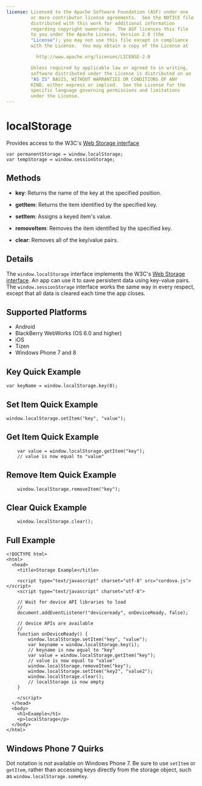 ```yaml
---
license: Licensed to the Apache Software Foundation (ASF) under one
         or more contributor license agreements.  See the NOTICE file
         distributed with this work for additional information
         regarding copyright ownership.  The ASF licenses this file
         to you under the Apache License, Version 2.0 (the
         "License"); you may not use this file except in compliance
         with the License.  You may obtain a copy of the License at

           http://www.apache.org/licenses/LICENSE-2.0

         Unless required by applicable law or agreed to in writing,
         software distributed under the License is distributed on an
         "AS IS" BASIS, WITHOUT WARRANTIES OR CONDITIONS OF ANY
         KIND, either express or implied.  See the License for the
         specific language governing permissions and limitations
         under the License.
---
```


# localStorage

Provides access to the W3C's
[Web Storage interface](http://dev.w3.org/html5/webstorage/#the-localstorage-attribute)

    var permanentStorage = window.localStorage;
    var tempStorage = window.sessionStorage;

## Methods

- __key__: Returns the name of the key at the specified position.

- __getItem__: Returns the item identified by the specified key.

- __setItem__: Assigns a keyed item's value.

- __removeItem__: Removes the item identified by the specified key.

- __clear__: Removes all of the key/value pairs.

## Details

The `window.localStorage` interface implements the W3C's [Web Storage
interface](http://dev.w3.org/html5/webstorage/).  An app can use it to
save persistent data using key-value pairs.  The
`window.sessionStorage` interface works the same way in every respect,
except that all data is cleared each time the app closes.

## Supported Platforms

- Android
- BlackBerry WebWorks (OS 6.0 and higher)
- iOS
- Tizen
- Windows Phone 7 and 8

## Key Quick Example

    var keyName = window.localStorage.key(0);

## Set Item Quick Example

    window.localStorage.setItem("key", "value");

## Get Item Quick Example

        var value = window.localStorage.getItem("key");
        // value is now equal to "value"

## Remove Item Quick Example

        window.localStorage.removeItem("key");

## Clear Quick Example

        window.localStorage.clear();

## Full Example

    <!DOCTYPE html>
    <html>
      <head>
        <title>Storage Example</title>

        <script type="text/javascript" charset="utf-8" src="cordova.js"></script>
        <script type="text/javascript" charset="utf-8">

        // Wait for device API libraries to load
        //
        document.addEventListener("deviceready", onDeviceReady, false);

        // device APIs are available
        //
        function onDeviceReady() {
            window.localStorage.setItem("key", "value");
            var keyname = window.localStorage.key(i);
            // keyname is now equal to "key"
            var value = window.localStorage.getItem("key");
            // value is now equal to "value"
            window.localStorage.removeItem("key");
            window.localStorage.setItem("key2", "value2");
            window.localStorage.clear();
            // localStorage is now empty
        }

        </script>
      </head>
      <body>
        <h1>Example</h1>
        <p>localStorage</p>
      </body>
    </html>

## Windows Phone 7 Quirks

Dot notation is _not_ available on Windows Phone 7. Be sure to use
`setItem` or `getItem`, rather than accessing keys directly from the
storage object, such as `window.localStorage.someKey`.

